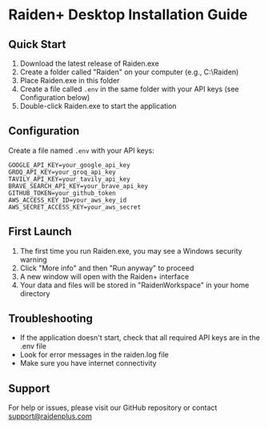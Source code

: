 # Raiden+ Desktop Installation Guide

## Quick Start
1. Download the latest release of Raiden.exe
2. Create a folder called "Raiden" on your computer (e.g., C:\Raiden)
3. Place Raiden.exe in this folder
4. Create a file called `.env` in the same folder with your API keys (see Configuration below)
5. Double-click Raiden.exe to start the application

## Configuration
Create a file named `.env` with your API keys:

```env
GOOGLE_API_KEY=your_google_api_key
GROQ_API_KEY=your_groq_api_key
TAVILY_API_KEY=your_tavily_api_key
BRAVE_SEARCH_API_KEY=your_brave_api_key
GITHUB_TOKEN=your_github_token
AWS_ACCESS_KEY_ID=your_aws_key_id
AWS_SECRET_ACCESS_KEY=your_aws_secret
```

## First Launch
1. The first time you run Raiden.exe, you may see a Windows security warning
2. Click "More info" and then "Run anyway" to proceed
3. A new window will open with the Raiden+ interface
4. Your data and files will be stored in "RaidenWorkspace" in your home directory

## Troubleshooting
- If the application doesn't start, check that all required API keys are in the .env file
- Look for error messages in the raiden.log file
- Make sure you have internet connectivity

## Support
For help or issues, please visit our GitHub repository or contact support@raidenplus.com

